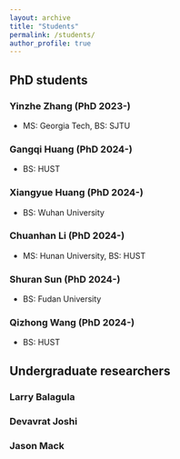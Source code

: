 ```yaml
---
layout: archive
title: "Students"
permalink: /students/
author_profile: true
---
```


## PhD students

### Yinzhe Zhang (PhD 2023-)

- MS: Georgia Tech, BS: SJTU

### Gangqi Huang (PhD 2024-)

- BS: HUST

### Xiangyue Huang (PhD 2024-)

- BS: Wuhan University

### Chuanhan Li (PhD 2024-)

- MS: Hunan University, BS: HUST

### Shuran Sun (PhD 2024-)

- BS: Fudan University

### Qizhong Wang (PhD 2024-)

- BS: HUST

## Undergraduate researchers

### Larry Balagula

### Devavrat Joshi

### Jason Mack









 